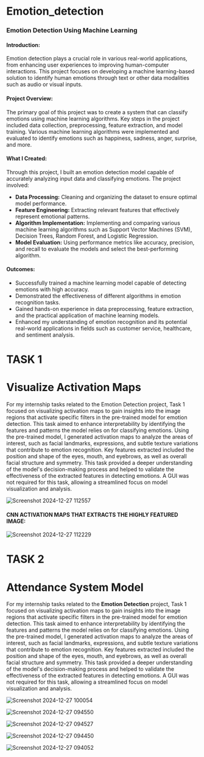 # Emotion_detection

### **Emotion Detection Using Machine Learning**

#### **Introduction:**
Emotion detection plays a crucial role in various real-world applications, from enhancing user experiences to improving human-computer interactions. This project focuses on developing a machine learning-based solution to identify human emotions through text or other data modalities such as audio or visual inputs.

#### **Project Overview:**
The primary goal of this project was to create a system that can classify emotions using machine learning algorithms. Key steps in the project included data collection, preprocessing, feature extraction, and model training. Various machine learning algorithms were implemented and evaluated to identify emotions such as happiness, sadness, anger, surprise, and more.

#### **What I Created:**
Through this project, I built an emotion detection model capable of accurately analyzing input data and classifying emotions. The project involved:
- **Data Processing:** Cleaning and organizing the dataset to ensure optimal model performance.
- **Feature Engineering:** Extracting relevant features that effectively represent emotional patterns.
- **Algorithm Implementation:** Implementing and comparing various machine learning algorithms such as Support Vector Machines (SVM), Decision Trees, Random Forest, and Logistic Regression.
- **Model Evaluation:** Using performance metrics like accuracy, precision, and recall to evaluate the models and select the best-performing algorithm.

#### **Outcomes:**
- Successfully trained a machine learning model capable of detecting emotions with high accuracy.
- Demonstrated the effectiveness of different algorithms in emotion recognition tasks.
- Gained hands-on experience in data preprocessing, feature extraction, and the practical application of machine learning models.
- Enhanced my understanding of emotion recognition and its potential real-world applications in fields such as customer service, healthcare, and sentiment analysis.

# TASK 1
# Visualize Activation Maps

For my internship tasks related to the Emotion Detection project, Task 1 focused on visualizing activation maps to gain insights into the image regions that activate specific filters in the pre-trained model for emotion detection. This task aimed to enhance interpretability by identifying the features and patterns the model relies on for classifying emotions. Using the pre-trained model, I generated activation maps to analyze the areas of interest, such as facial landmarks, expressions, and subtle texture variations that contribute to emotion recognition. Key features extracted included the position and shape of the eyes, mouth, and eyebrows, as well as overall facial structure and symmetry. This task provided a deeper understanding of the model's decision-making process and helped to validate the effectiveness of the extracted features in detecting emotions. A GUI was not required for this task, allowing a streamlined focus on model visualization and analysis.


![Screenshot 2024-12-27 112557](https://github.com/user-attachments/assets/54d3b4b7-3452-4496-8707-4ab7ef3e737c)



#### **CNN ACTIVATION MAPS THAT EXTRACTS THE HIGHLY FEATURED IMAGE:**


![Screenshot 2024-12-27 112229](https://github.com/user-attachments/assets/bd41a719-edea-44e3-bfcb-823948e1b3b3)



# TASK 2
# Attendance System Model

For my internship tasks related to the **Emotion Detection** project, Task 1 focused on visualizing activation maps to gain insights into the image regions that activate specific filters in the pre-trained model for emotion detection. This task aimed to enhance interpretability by identifying the features and patterns the model relies on for classifying emotions. Using the pre-trained model, I generated activation maps to analyze the areas of interest, such as facial landmarks, expressions, and subtle texture variations that contribute to emotion recognition. Key features extracted included the position and shape of the eyes, mouth, and eyebrows, as well as overall facial structure and symmetry. This task provided a deeper understanding of the model's decision-making process and helped to validate the effectiveness of the extracted features in detecting emotions. A GUI was not required for this task, allowing a streamlined focus on model visualization and analysis. 


![Screenshot 2024-12-27 100054](https://github.com/user-attachments/assets/e7eb30e3-31d9-45b3-b110-0f2da7327e44)

![Screenshot 2024-12-27 094550](https://github.com/user-attachments/assets/fa205f6a-28f4-4b7f-a522-767dae1a0d51)

![Screenshot 2024-12-27 094527](https://github.com/user-attachments/assets/c11e797d-d5b9-4dc9-9675-6cb3fac038f9)

![Screenshot 2024-12-27 094450](https://github.com/user-attachments/assets/0c2449d3-e4d8-49ea-960d-cae939da22f4)

![Screenshot 2024-12-27 094052](https://github.com/user-attachments/assets/e313910b-bf52-4677-abeb-dd4a57bca691)
